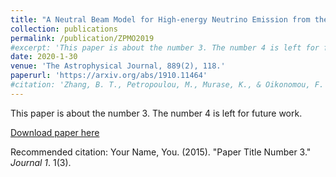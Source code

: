 ```yaml
---
title: "A Neutral Beam Model for High-energy Neutrino Emission from the Blazar TXS 0506+056"
collection: publications
permalink: /publication/ZPMO2019
#excerpt: 'This paper is about the number 3. The number 4 is left for future work.'
date: 2020-1-30
venue: 'The Astrophysical Journal, 889(2), 118.'
paperurl: 'https://arxiv.org/abs/1910.11464'
#citation: 'Zhang, B. T., Petropoulou, M., Murase, K., & Oikonomou, F. (2019). A Neutral Beam Model for High-Energy Neutrino Emission from the Blazar TXS 0506+056. The Astrophysical Journal, 889(2), 118. https://doi.org/10.3847/1538-4357/ab659a'
---
```

This paper is about the number 3. The number 4 is left for future work.

[Download paper here](http://academicpages.github.io/files/paper3.pdf)

Recommended citation: Your Name, You. (2015). "Paper Title Number 3." <i>Journal 1</i>. 1(3).